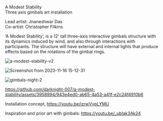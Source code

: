 A Modest Stability <br> 
Three axis gimbals art installation

Lead artist: Jnaneshwar Das <br>
Co-artist: Christopher Filkins 

‘A Modest Stability’, is a 12' tall three-axis interactive gimbals structure with its dynamics induced by wind, and also through interactions with participants. 
The structure will have external and internal lights that produce effects based on the rotations of the gimbal rings. 

![a-modest-stability-v2](https://github.com/darknight-007/a-modest-stability/assets/3958994/21ffcc8b-81b4-4c59-a9a4-6b0abdff452c)

![Screenshot from 2023-11-16 15-12-31](https://github.com/darknight-007/a-modest-stability/assets/3958994/bea6d74d-4bcb-4941-a746-18ecfa4f8adc)

![gimbals-night-2](https://github.com/darknight-007/a-modest-stability/assets/3958994/1c8063ce-dd26-49b6-8791-f7ac369c3ef7)


https://github.com/darknight-007/a-modest-stability/assets/3958994/943e4ed0-ab65-4a53-a41f-e2c24f4910b6

Installation concept, https://youtu.be/izrwVypLYMU <br>

Inspiration and prior art with gimbals: https://youtu.be/_ubIak3Ak24
